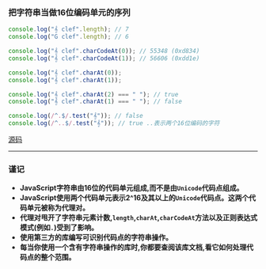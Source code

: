 ### 把字符串当做16位编码单元的序列

```javascript
console.log("𝄞 clef".length); // 7
console.log("G clef".length); // 6

console.log("𝄞 clef".charCodeAt(0)); // 55348 (0xd834)
console.log("𝄞 clef".charCodeAt(1)); // 56606 (0xdd1e)

console.log("𝄞 clef".charAt(0));
console.log("𝄞 clef".charAt(1));

console.log("𝄞 clef".charAt(2) === " "); // true
console.log("𝄞 clef".charAt(1) === " "); // false

console.log(/^.$/.test("𝄞")); // false
console.log(/^..$/.test("𝄞")); // true ..表示两个16位编码的字符
```
[源码](item7/demo.js)

------

### 谨记
+ **JavaScript字符串由16位的代码单元组成,而不是由`Unicode`代码点组成。**
+ **JavaScript使用两个代码单元表示2^16及其以上的`Unicode`代码点。这两个代码单元被称为代理对。**
+ **代理对甩开了字符串元素计数,`length`,`charAt`,`charCodeAt`方法以及正则表达式模式(例如`.`)受到了影响。**
+ **使用第三方的库编写可识别代码点的字符串操作。**
+ **每当你使用一个含有字符串操作的库时,你都要查阅该库文档,看它如何处理代码点的整个范围。**